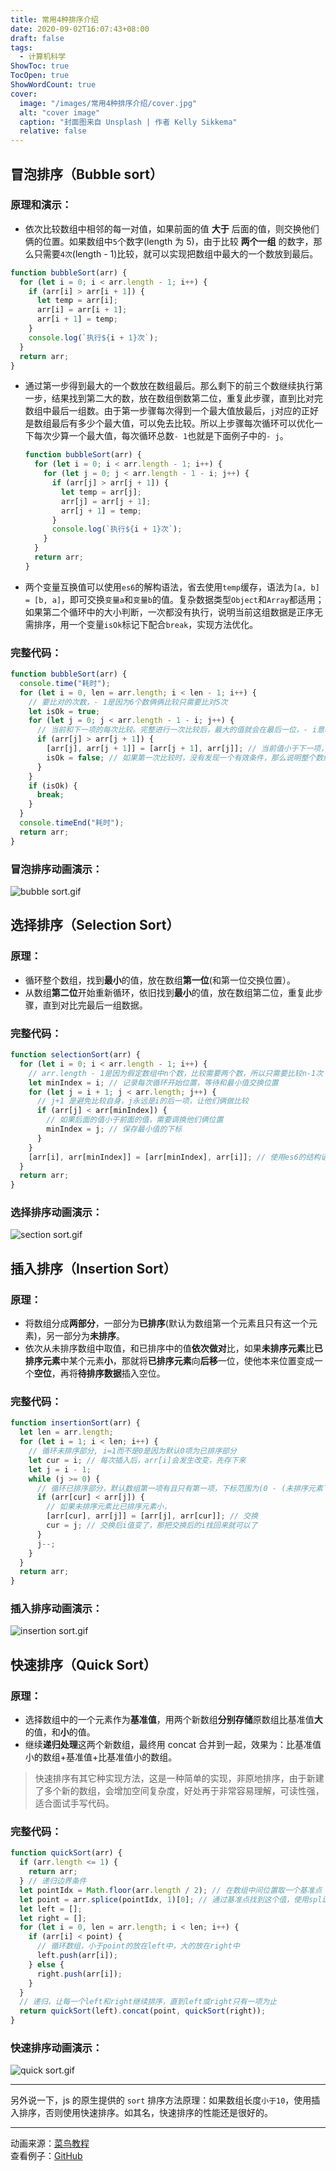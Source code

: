 ```yaml
---
title: 常用4种排序介绍
date: 2020-09-02T16:07:43+08:00
draft: false
tags:
  - 计算机科学
ShowToc: true
TocOpen: true
ShowWordCount: true
cover:
  image: "/images/常用4种排序介绍/cover.jpg"
  alt: "cover image"
  caption: "封面图来自 Unsplash | 作者 Kelly Sikkema"
  relative: false
---
```


## 冒泡排序（Bubble sort）

### 原理和演示：

- 依次比较数组中相邻的每一对值，如果前面的值 **大于** 后面的值，则交换他们俩的位置。如果数组中`5`个数字(length 为 5)，由于比较 **两个一组** 的数字，那么只需要`4次`(length - 1)比较，就可以实现把数组中最大的一个数放到最后。

```javascript
function bubbleSort(arr) {
  for (let i = 0; i < arr.length - 1; i++) {
    if (arr[i] > arr[i + 1]) {
      let temp = arr[i];
      arr[i] = arr[i + 1];
      arr[i + 1] = temp;
    }
    console.log(`执行${i + 1}次`);
  }
  return arr;
}
```

- 通过第一步得到最大的一个数放在数组最后。那么剩下的前三个数继续执行第一步，结果找到第二大的数，放在数组倒数第二位，重复此步骤，直到比对完数组中最后一组数。由于第一步骤每次得到一个最大值放最后，`j`对应的正好是数组最后有多少个最大值，可以免去比较。所以上步骤每次循环可以优化一下每次少算一个最大值，每次循环总数`- 1`也就是下面例子中的`- j`。

  ```javascript
  function bubbleSort(arr) {
    for (let i = 0; i < arr.length - 1; i++) {
      for (let j = 0; j < arr.length - 1 - i; j++) {
        if (arr[j] > arr[j + 1]) {
          let temp = arr[j];
          arr[j] = arr[j + 1];
          arr[j + 1] = temp;
        }
        console.log(`执行${i + 1}次`);
      }
    }
    return arr;
  }
  ```

- 两个变量互换值可以使用`es6`的解构语法，省去使用`temp`缓存，语法为`[a, b] = [b, a]`，即可交换`变量a`和`变量b`的值。复杂数据类型`Object`和`Array`都适用；如果第二个循环中的大小判断，一次都没有执行，说明当前这组数据是正序无需排序，用一个变量`isOk`标记下配合`break`，实现方法优化。

### 完整代码：

```javascript
function bubbleSort(arr) {
  console.time("耗时");
  for (let i = 0, len = arr.length; i < len - 1; i++) {
    // 要比对的次数，- 1是因为6个数俩俩比较只需要比对5次
    let isOk = true;
    for (let j = 0; j < arr.length - 1 - i; j++) {
      // 当前和下一项的每次比较。完整进行一次比较后，最大的值就会在最后一位，- i意味着最大这个值不再需要比对了
      if (arr[j] > arr[j + 1]) {
        [arr[j], arr[j + 1]] = [arr[j + 1], arr[j]]; // 当前值小于下一项，交换位置
        isOk = false; // 如果第一次比较时，没有发现一个有效条件，那么说明整个数组默认就是排好序的
      }
    }
    if (isOk) {
      break;
    }
  }
  console.timeEnd("耗时");
  return arr;
}
```

### 冒泡排序动画演示：

![bubble sort.gif](/images/常用4种排序介绍/KWrN6slZTEFAuhv.gif)

## 选择排序（Selection Sort）

### 原理：

- 循环整个数组，找到**最小**的值，放在数组**第一位**(和第一位交换位置）。
- 从数组**第二位**开始重新循环，依旧找到**最小**的值，放在数组第二位，重复此步骤，直到对比完最后一组数据。

### 完整代码：

```javascript
function selectionSort(arr) {
  for (let i = 0; i < arr.length - 1; i++) {
    // arr.length - 1是因为假定数组中n个数，比较需要两个数，所以只需要比较n-1次
    let minIndex = i; // 记录每次循环开始位置，等待和最小值交换位置
    for (let j = i + 1; j < arr.length; j++) {
      // j+1 是避免比较自身，j永远是i的后一项，让他们俩做比较
      if (arr[j] < arr[minIndex]) {
        // 如果后面的值小于前面的值，需要调换他们俩位置
        minIndex = j; // 保存最小值的下标
      }
    }
    [arr[i], arr[minIndex]] = [arr[minIndex], arr[i]]; // 使用es6的结构语法交换值，把最小值放到数组最前面
  }
  return arr;
}
```

### 选择排序动画演示：

![section sort.gif](/images/常用4种排序介绍/ibLoIgDEnRJrUas.gif)

## 插入排序（Insertion Sort）

### 原理：

- 将数组分成**两部分**，一部分为**已排序**(默认为数组第一个元素且只有这一个元素)，另一部分为**未排序**。
- 依次从未排序数组中取值，和已排序中的值**依次做对**比，如果**未排序元素**比**已排序元素**中某个元素**小**，那就将**已排序元素**向**后移**一位，使他本来位置变成一个**空位**，再将**待排序数据**插入空位。

### 完整代码：

```javascript
function insertionSort(arr) {
  let len = arr.length;
  for (let i = 1; i < len; i++) {
    // 循环未排序部分, i=1而不是0是因为默认0项为已排序部分
    let cur = i; // 每次插入后，arr[i]会发生改变，先存下来
    let j = i - 1;
    while (j >= 0) {
      // 循环已排序部分，默认数组第一项有且只有第一项，下标范围为(0 - (未排序元素下标-1))，也就是例子中的i-1
      if (arr[cur] < arr[j]) {
        // 如果未排序元素比已排序元素小，
        [arr[cur], arr[j]] = [arr[j], arr[cur]]; // 交换
        cur = j; // 交换后i值变了，那把交换后的i找回来就可以了
      }
      j--;
    }
  }
  return arr;
}
```

### 插入排序动画演示：

![insertion sort.gif](/images/常用4种排序介绍/5z82iWpVIJbLfu7.gif)

## 快速排序（Quick Sort）

### 原理：

- 选择数组中的一个元素作为**基准值**，用两个新数组**分别存储**原数组比基准值**大**的值，和**小**的值。
- 继续**递归处理**这两个新数组，最终用 concat 合并到一起，效果为：比基准值小的数组+基准值+比基准值小的数组。

> 快速排序有其它种实现方法，这是一种简单的实现，非原地排序，由于新建了多个新的数组，会增加空间复杂度，好处再于非常容易理解，可读性强，适合面试手写代码。

### 完整代码：

```javascript
function quickSort(arr) {
  if (arr.length <= 1) {
    return arr;
  } // 递归边界条件
  let pointIdx = Math.floor(arr.length / 2); // 在数组中间位置取一个基准点
  let point = arr.splice(pointIdx, 1)[0]; // 通过基准点找到这个值，使用splice原因是：要获取这个基准值的同时要把这个基准值从排序数组里删除掉
  let left = [];
  let right = [];
  for (let i = 0, len = arr.length; i < len; i++) {
    if (arr[i] < point) {
      // 循环数组，小于point的放在left中，大的放在right中
      left.push(arr[i]);
    } else {
      right.push(arr[i]);
    }
  }
  // 递归，让每一个left和right继续排序，直到left或right只有一项为止
  return quickSort(left).concat(point, quickSort(right));
}
```

### 快速排序动画演示：

![quick sort.gif](/images/常用4种排序介绍/DzWckAlLmVU9JuN.gif)

<hr>

另外说一下，js 的原生提供的 `sort` 排序方法原理：如果数组长度`小于10`，使用插入排序，否则使用快速排序。如其名，快速排序的性能还是很好的。

<hr>

动画来源：[菜鸟教程](https://www.runoob.com/w3cnote/merge-sort.html)  
查看例子：[GitHub](https://github.com/slc3a2/docs/tree/main/javascript_sort)
